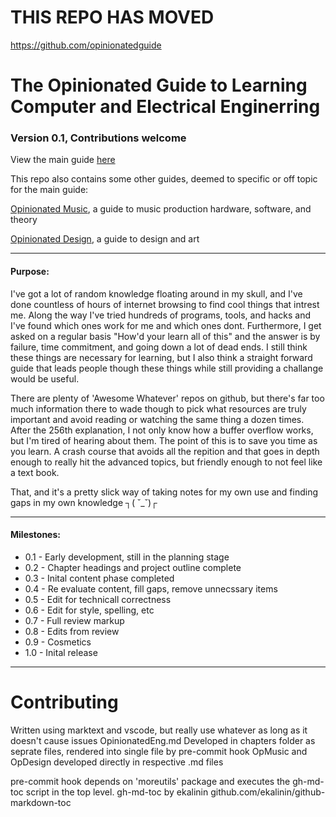 # THIS REPO HAS MOVED

https://github.com/opinionatedguide

# The Opinionated Guide to Learning Computer and Electrical Enginerring
### Version 0.1, Contributions welcome

View the main guide [here](opinionatedengrendered.md)

This repo also contains some other guides, deemed to specific or off topic for the main guide:

[Opinionated Music](opinionatedmusicrendered.md), a guide to music production hardware, software, and theory

[Opinionated Design](opinionateddesignrendered.md), a guide to design and art

---
#### Purpose:
I've got a lot of random knowledge floating around in my skull, and I've done countless of hours of internet browsing to find cool things that intrest me.
Along the way I've tried hundreds of programs, tools, and hacks and I've found which ones work for me and which ones dont. Furthermore, I get asked on a regular basis "How'd your learn all of this" and the answer is by failure, time commitment, and going down a lot of dead ends. I still think these things are necessary for learning, but I also think a straight forward guide that leads people though these things while still providing a challange would be useful.

There are plenty of 'Awesome Whatever' repos on github, but there's far too much information there to wade though to pick what resources are truly important and avoid reading or watching the same thing a dozen times. After the 256th explanation, I not only know how a buffer overflow works, but I'm tired of hearing about them. The point of this is to save you time as you learn. A crash course that avoids all the repition and that goes in depth enough to really hit the advanced topics, but friendly enough to not feel like a text book.

That, and it's a pretty slick way of taking notes for my own use and finding gaps in my own knowledge ┐( ˘_˘)┌


---
#### Milestones:

- 0.1 - Early development, still in the planning stage
- 0.2 - Chapter headings and project outline complete
- 0.3 - Inital content phase completed
- 0.4 - Re evaluate content, fill gaps, remove unnecssary items
- 0.5 - Edit for technicall correctness
- 0.6 - Edit for style, spelling, etc
- 0.7 - Full review markup
- 0.8 - Edits from review
- 0.9 - Cosmetics
- 1.0 - Inital release

---
# Contributing
Written using marktext and vscode, but really use whatever as long as it doesn't cause issues
OpinionatedEng.md Developed in chapters folder as seprate files, rendered into single file by pre-commit hook
OpMusic and OpDesign developed directly in respective .md files

pre-commit hook depends on 'moreutils' package and executes the gh-md-toc script in the top level.
gh-md-toc by ekalinin github.com/ekalinin/github-markdown-toc
